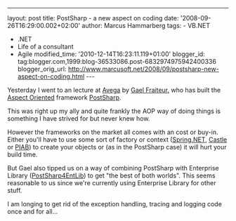 ---
layout: post
title: PostSharp - a new aspect on coding date: '2008-09-26T16:29:00.002+02:00'
author: Marcus Hammarberg
tags: -
VB.NET
  - .NET
  - Life of a consultant
   - Agile
modified_time: '2010-12-14T16:23:11.119+01:00'
blogger_id: tag:blogger.com,1999:blog-36533086.post-6832974975942400336
blogger_orig_url: http://www.marcusoft.net/2008/09/postsharp-new-aspect-on-coding.html ---

Yesterday I went to an lecture at [Avega](http://www.avega.se/) by [Gael
Fraiteur.](http://gael.fraiteur.net/) who has built the [Aspect
Oriented](http://en.wikipedia.org/wiki/Aspect-oriented_programming)
framework [PostSharp](http://www.postsharp.org/).

This was right up my ally and quite frankly the AOP way of doing things
is something I have strived for but never knew how.

However the frameworks on the market all comes with an cost or buy-in.
Either you'll have to use some sort of factory or context
([Spring.NET](http://www.springframework.net/),
[Castle](http://www.davidhayden.com/blog/dave/archive/2007/03/14/CastleWindsorAOPPolicyInjectionApplicationBlock.aspx)
or
[PIAB](http://www.davidhayden.com/blog/dave/archive/2007/12/12/EnterpriseLibrary4ExcitedAboutDependencyInjectionApplicationBlockWithPIAB.aspx))
to create your objects or (as in the PostSharp case) it will hurt your
build time.

But Gael also tipped us on a way of combining PostSharp with Enterprise
Library
([PostSharp4EntLib](http://www.codeplex.com/entlibcontrib/Wiki/View.aspx?title=PostSharp4EntLib&referringTitle=Home))
to get "the best of both worlds". This seems reasonable to us since
we're currently using Enterprise Library for other stuff.

I am longing to get rid of the exception handling, tracing and logging
code once and for all...
